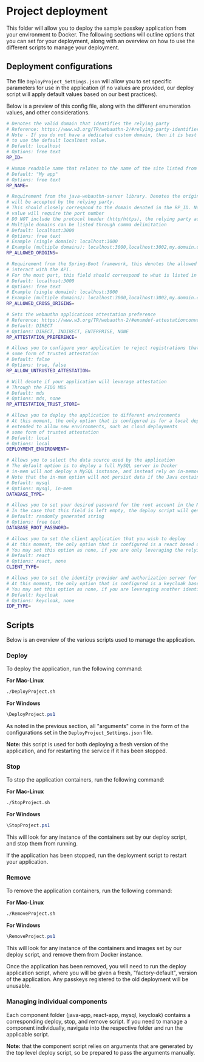 # Project deployment

This folder will allow you to deploy the sample passkey application from your environment to Docker. The following sections will outline options that you can set for your deployment, along with an overview on how to use the different scripts to manage your deployment.

## Deployment configurations

The file `DeployProject_Settings.json` will allow you to set specific parameters for use in the application (if no values are provided, our deploy script will apply default values based on our best practices).

Below is a preview of this config file, along with the different enumeration values, and other considerations.

```bash
# Denotes the valid domain that identifies the relying party
# Reference: https://www.w3.org/TR/webauthn-2/#relying-party-identifier
# Note - If you do not have a dedicated custom domain, then it is best
# to use the default localhost value.
# Default: localhost
# Options: free text
RP_ID=

# Human readable name that relates to the name of the site listed from the RP_ID
# Default: "My app"
# Options: free text
RP_NAME=

# Requirement from the java-webauthn-server library. Denotes the origins that can generate a credential that
# will be accepted by the relying party.
# This should closely correspond to the domain denoted in the RP_ID. Note that unlike the RP_ID, this
# value will require the port number
# DO NOT include the protocol header (http/https), the relying party automatically allows for both
# Multiple domains can be listed through comma delimitation
# Default: localhost:3000
# Options: free text
# Example (single domain): localhost:3000
# Example (multiple domains): localhost:3000,localhost:3002,my.domain.com
RP_ALLOWED_ORIGINS=

# Requirement from the Spring-Boot framework, this denotes the allowed cross-origins domains that are allowed to
# interact with the API.
# For the most part, this field should correspond to what is listed in the RP_ALLOWED_ORIGINS property
# Default: localhost:3000
# Options: free text
# Example (single domain): localhost:3000
# Example (multiple domains): localhost:3000,localhost:3002,my.domain.com
RP_ALLOWED_CROSS_ORIGINS=

# Sets the webauthn applications attestation preference
# Reference: https://www.w3.org/TR/webauthn-2/#enumdef-attestationconveyancepreference
# Default: DIRECT
# Options: DIRECT, INDIRECT, ENTERPRISE, NONE
RP_ATTESTATION_PREFERENCE=

# Allows you to configure your application to reject registrations that don't include
# some form of trusted attestation
# Default: false
# Options: true, false
RP_ALLOW_UNTRUSTED_ATTESTATION=

# Will denote if your application will leverage attestation
# Through the FIDO MDS
# Default: mds
# Options: mds, none
RP_ATTESTATION_TRUST_STORE=

# Allows you to deploy the application to different environments
# At this moment, the only option that is configured is for a local deployment, but this example will be
# extended to allow new environments, such as cloud deployments
# some form of trusted attestation
# Default: local
# Options: local
DEPLOYMENT_ENVIRONMENT=

# Allows you to select the data source used by the application
# The default option is to deploy a full MySQL server in Docker
# in-mem will not deploy a MySQL instance, and instead rely on in-memory storage in the Java application.
# Note that the in-mem option will not persist data if the Java container is stopped
# Default: mysql
# Options: mysql, in-mem
DATABASE_TYPE=

# Allows you to set your desired password for the root account in the MySQL server.
# In the case that this field is left empty, the deploy script will generate a random one for you
# Default: randomly generated string
# Options: free text
DATABASE_ROOT_PASSWORD=

# Allows you to set the client application that you wish to deploy
# At this moment, the only option that is configured is a react based deployment.
# You may set this option as none, if you are only leveraging the relying party aspect of this example
# Default: react
# Options: react, none
CLIENT_TYPE=

# Allows you to set the identity provider and authorization server for the application
# At this moment, the only option that is configured is a keycloak based deployment.
# You may set this option as none, if you are leveraging another identity provider
# Default: keycloak
# Options: keycloak, none
IDP_TYPE=
```

## Scripts

Below is an overview of the various scripts used to manage the application.

### Deploy

To deploy the application, run the following command:

**For Mac-Linux**

```bash
./DeployProject.sh
```

**For Windows**

```powershell
\DeployProject.ps1
```

As noted in the previous section, all "arguments" come in the form of the configurations set in the `DeployProject_Settings.json` file.

**Note:** this script is used for both deploying a fresh version of the application, and for restarting the service if it has been stopped.

### Stop

To stop the application containers, run the following command:

**For Mac-Linux**

```bash
./StopProject.sh
```

**For Windows**

```powershell
\StopProject.ps1
```

This will look for any instance of the containers set by our deploy script, and stop them from running.

If the application has been stopped, run the deployment script to restart your application.

### Remove

To remove the application containers, run the following command:

**For Mac-Linux**

```bash
./RemoveProject.sh
```

**For Windows**

```powershell
\RemoveProject.ps1
```

This will look for any instance of the containers and images set by our deploy script, and remove them from Docker instance.

Once the application has been removed, you will need to run the deploy application script, where you will be given a fresh, "factory-default", version of the application. Any passkeys registered to the old deployment will be unusable.

### Managing individual components

Each component folder (java-app, react-app, mysql, keycloak) contains a corresponding deploy, stop, and remove script. If you need to manage a component individually, navigate into the respective folder and run the applicable script.

**Note:** that the component script relies on arguments that are generated by the top level deploy script, so be prepared to pass the arguments manually.
